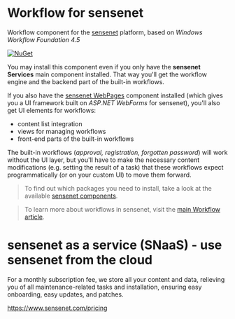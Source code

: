 # Workflow for sensenet
Workflow component for the [sensenet](https://github.com/SenseNet/sensenet) platform, based on _Windows Workflow Foundation 4.5_

[![NuGet](https://img.shields.io/nuget/v/SenseNet.Workflow.Install.svg)](https://www.nuget.org/packages/SenseNet.Workflow.Install)

You may install this component even if you only have the **sensenet Services** main component installed. That way you'll get the workflow engine and the backend part of the built-in workflows.

If you also have the [sensenet WebPages](https://github.com/SenseNet/sn-webpages) component installed (which gives you a UI framework built on *ASP.NET WebForms* for sensenet), you'll also get UI elements for workflows:

- content list integration
- views for managing workflows
- front-end parts of the built-in workflows

The built-in workflows (_approval, registration, forgotten password_) will work without the UI layer, but you'll have to make the necessary content modifications (e.g. setting the result of a task) that these workflows expect programmatically (or on your custom UI) to move them forward.

> To find out which packages you need to install, take a look at the available [sensenet components](https://github.com/SenseNet/sensenet.github.io/blob/master/_docs/sensenet-components.md).

> To learn more about workflows in sensenet, visit the [main Workflow article](/docs/workflow.md).

# sensenet as a service (SNaaS) - use sensenet from the cloud

For a monthly subscription fee, we store all your content and data, relieving you of all maintenance-related tasks and installation, ensuring easy onboarding, easy updates, and patches.

https://www.sensenet.com/pricing
